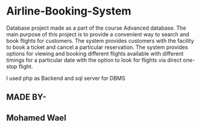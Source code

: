 # Airline-Booking-System
Database project made as a part of the course Advanced database.
The main purpose of this project is to provide a convenient way to search and book flights
for customers. The system provides customers with the facility to book a ticket and cancel a
particular reservation. The system provides options for viewing and booking different
flights available with different timings for a particular date with the option to look for flights
via direct one-stop flight.

I used php as Backend and sql server for DBMS

## MADE BY-
## Mohamed Wael
